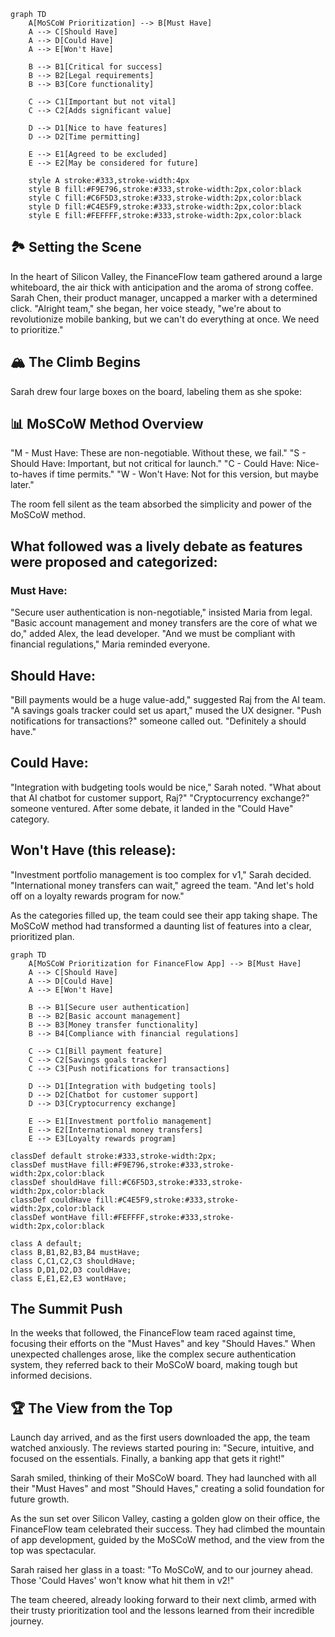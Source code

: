 ```mermaid
graph TD
    A[MoSCoW Prioritization] --> B[Must Have]
    A --> C[Should Have]
    A --> D[Could Have]
    A --> E[Won't Have]

    B --> B1[Critical for success]
    B --> B2[Legal requirements]
    B --> B3[Core functionality]

    C --> C1[Important but not vital]
    C --> C2[Adds significant value]

    D --> D1[Nice to have features]
    D --> D2[Time permitting]

    E --> E1[Agreed to be excluded]
    E --> E2[May be considered for future]

    style A stroke:#333,stroke-width:4px
    style B fill:#F9E796,stroke:#333,stroke-width:2px,color:black
    style C fill:#C6F5D3,stroke:#333,stroke-width:2px,color:black
    style D fill:#C4E5F9,stroke:#333,stroke-width:2px,color:black
    style E fill:#FEFFFF,stroke:#333,stroke-width:2px,color:black
```

## 🏞️ Setting the Scene
In the heart of Silicon Valley, the FinanceFlow team gathered around a large whiteboard, the air thick with anticipation and the aroma of strong coffee. Sarah Chen, their product manager, uncapped a marker with a determined click.
"Alright team," she began, her voice steady, "we're about to revolutionize mobile banking, but we can't do everything at once. We need to prioritize."
## 🏔️ The Climb Begins
Sarah drew four large boxes on the board, labeling them as she spoke:
## 📊 MoSCoW Method Overview
"M - Must Have: These are non-negotiable. Without these, we fail."
"S - Should Have: Important, but not critical for launch."
"C - Could Have: Nice-to-haves if time permits."
"W - Won't Have: Not for this version, but maybe later."

The room fell silent as the team absorbed the simplicity and power of the MoSCoW method.

## What followed was a lively debate as features were proposed and categorized:

### Must Have:

"Secure user authentication is non-negotiable," insisted Maria from legal.
"Basic account management and money transfers are the core of what we do," added Alex, the lead developer.
"And we must be compliant with financial regulations," Maria reminded everyone.

## Should Have:

"Bill payments would be a huge value-add," suggested Raj from the AI team.
"A savings goals tracker could set us apart," mused the UX designer.
"Push notifications for transactions?" someone called out. "Definitely a should have."

## Could Have:

"Integration with budgeting tools would be nice," Sarah noted.
"What about that AI chatbot for customer support, Raj?"
"Cryptocurrency exchange?" someone ventured. After some debate, it landed in the "Could Have" category.

## Won't Have (this release):

"Investment portfolio management is too complex for v1," Sarah decided.
"International money transfers can wait," agreed the team.
"And let's hold off on a loyalty rewards program for now."

As the categories filled up, the team could see their app taking shape. The MoSCoW method had transformed a daunting list of features into a clear, prioritized plan.

```mermaid
graph TD
    A[MoSCoW Prioritization for FinanceFlow App] --> B[Must Have]
    A --> C[Should Have]
    A --> D[Could Have]
    A --> E[Won't Have]
    
    B --> B1[Secure user authentication]
    B --> B2[Basic account management]
    B --> B3[Money transfer functionality]
    B --> B4[Compliance with financial regulations]
    
    C --> C1[Bill payment feature]
    C --> C2[Savings goals tracker]
    C --> C3[Push notifications for transactions]
    
    D --> D1[Integration with budgeting tools]
    D --> D2[Chatbot for customer support]
    D --> D3[Cryptocurrency exchange]
    
    E --> E1[Investment portfolio management]
    E --> E2[International money transfers]
    E --> E3[Loyalty rewards program]

classDef default stroke:#333,stroke-width:2px;
classDef mustHave fill:#F9E796,stroke:#333,stroke-width:2px,color:black
classDef shouldHave fill:#C6F5D3,stroke:#333,stroke-width:2px,color:black
classDef couldHave fill:#C4E5F9,stroke:#333,stroke-width:2px,color:black
classDef wontHave fill:#FEFFFF,stroke:#333,stroke-width:2px,color:black

class A default;
class B,B1,B2,B3,B4 mustHave;
class C,C1,C2,C3 shouldHave;
class D,D1,D2,D3 couldHave;
class E,E1,E2,E3 wontHave;
```

## The Summit Push
In the weeks that followed, the FinanceFlow team raced against time, focusing their efforts on the "Must Haves" and key "Should Haves."
When unexpected challenges arose, like the complex secure authentication system, they referred back to their MoSCoW board, making tough but informed decisions.

## 🏆 The View from the Top
Launch day arrived, and as the first users downloaded the app, the team watched anxiously.
The reviews started pouring in:
"Secure, intuitive, and focused on the essentials. Finally, a banking app that gets it right!"

Sarah smiled, thinking of their MoSCoW board. They had launched with all their "Must Haves" and most "Should Haves," creating a solid foundation for future growth.

As the sun set over Silicon Valley, casting a golden glow on their office, the FinanceFlow team celebrated their success. They had climbed the mountain of app development, guided by the MoSCoW method, and the view from the top was spectacular.

Sarah raised her glass in a toast: "To MoSCoW, and to our journey ahead. Those 'Could Haves' won't know what hit them in v2!"

The team cheered, already looking forward to their next climb, armed with their trusty prioritization tool and the lessons learned from their incredible journey.